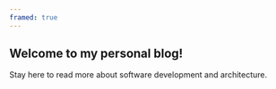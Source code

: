 ```yaml
---
framed: true
---
```


## Welcome to my personal blog!

Stay here to read more about software development and architecture.
